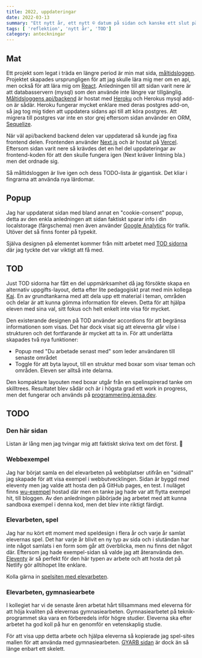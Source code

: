 ```yaml
---
title: 2022, uppdateringar
date: 2022-03-13
summary: "Ett nytt år, ett nytt © datum på sidan och kanske ett slut på pandemin. Det här är en kort uppdatering om den här sidan och vad jag har arbetat med."
tags: [ 'reflektion', 'nytt år', 'TOD']
category: anteckningar
---
```


## Mat

Ett projekt som legat i träda en längre period är min mat sida, [måltidsloggen](https://mat-jensnti.vercel.app/). Projektet skapades ursprungligen för att jag skulle lära mig mer om en api, men också för att lära mig om [React](https://reactjs.org/). Anledningen till att sidan varit nere är att databasservern (mysql) som den använde inte längre var tillgänglig. [Måltidsloggens api/backend](https://github.com/jensnti/mat) är hostat med [Heroku](https://www.heroku.com/) och Herokus mysql add-on är sådär. Heroku fungerar mycket enklare med deras postgres add-on, så jag tog mig tiden att uppdatera sidans api till att köra postgres. Att migrera till postgres var inte en stor grej eftersom sidan använder en ORM, [Sequelize](https://sequelize.org/).

När väl api/backend backend delen var uppdaterad så kunde jag fixa frontend delen. Frontenden använder [Next.js](https://nextjs.org/) och är hostat på [Vercel](https://vercel.com). Eftersom sidan varit nere så krävdes det en hel del uppdateringar av frontend-koden för att den skulle fungera igen (Next kräver lintning bla.) men det ordnade sig.

Så måltidsloggen är live igen och dess TODO-lista är gigantisk. Det kliar i fingrarna att använda nya lärdomar.

## Popup

Jag har uppdaterat sidan med bland annat en "cookie-consent" popup, detta av den enkla anledningen att sidan faktiskt sparar info i din localstorage (färgschema) men även använder [Google Analytics](https://analytics.google.com/analytics/web/) för trafik. Utöver det så finns fonter på typekit.

Själva designen på elementet kommer från mitt arbetet med [TOD sidorna](https://programmering.jensa.dev/) där jag tyckte det var viktigt att få med. 

## TOD

Just TOD sidorna har fått en del uppmärksamhet då jag försökte skapa en alternativ uppgifts-layout, detta efter lite pedagogiskt prat med min kollega [Kaj](https://github.com/KajSchmidt). En av grundtankarna med att dela upp ett material i teman, områden och delar är att kunna gömma information för eleven. Detta för att hjälpa eleven med sina val, sitt fokus och helt enkelt inte visa för mycket.

Den existerande designen på TOD använder accordions för att begränsa informationen som visas. Det har dock visat sig att eleverna går vilse i strukturen och det fortfarande är mycket att ta in. För att underlätta skapades två nya funktioner:

* Popup med "Du arbetade senast med" som leder användaren till senaste området
* Toggle för att byta layout, till en struktur med boxar som visar teman och områden. Eleven ser alltså inte delarna.

Den kompaktare layouten med boxar utgår från en spelinspirerad tanke om skilltrees. Resultatet blev sådär och är i högsta grad ett work in progress, men det fungerar och används på [programmering.jensa.dev](https://programmering.jensa.dev/).

## TODO

### Den här sidan

Listan är lång men jag tvingar mig att faktiskt skriva text om det först. 🙂

### Webbexempel

Jag har börjat samla en del elevarbeten på webbplatser utifrån en "sidmall" jag skapade för att visa exempel i webbutvecklingen. Sidan är byggd med eleventy men jag valde att hosta den på GitHub pages, en test. I nuläget finns [wu-exempel](https://jensnti.github.io/wu-exempel/) hostad där men en tanke jag hade var att flytta exempel hit, till bloggen. Av den anledningen påbörjade jag arbetet med att kunna sandboxa exempel i denna kod, men det blev inte riktigt färdigt.

### Elevarbeten, spel

Jag har nu kört ett moment med speldesign i flera år och varje år samlat elevernas spel. Det har varje år blivit en ny typ av sida och i slutändan har inte något samlats i en form som går att överblicka, men nu finns det något där. Eftersom jag hade exempel-sidan så valde jag att återanvända den. [Eleventy](https://www.11ty.dev/) är så perfekt för den här typen av arbete och att hosta det på Netlify gör alltihopet lite enklare.

Kolla gärna in [spelsiten med elevarbeten](https://spelsite.netlify.app/).

### Elevarbeten, gymnasiearbete

I kollegiet har vi de senaste åren arbetat hårt tillsammans med eleverna för att höja kvaliten på elevernas gymnasiearbeten. Gymnasiearbetet på teknik-programmet ska vara en förberedels inför högre studier. Eleverna ska efter arbetet ha god koll på hur en  genomför en vetenskaplig studie.

För att visa upp detta arbete och hjälpa eleverna så kopierade jag spel-sites mallen för att använda med gymnasiearbeten. [GYARB sidan](https://gyarb.netlify.app/2022/) är dock än så länge enbart ett skelett.

